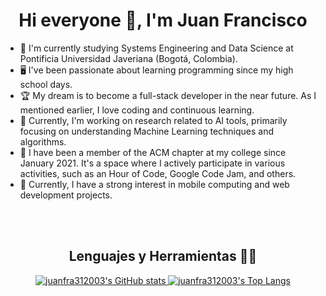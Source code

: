 <h1 align = "center">Hi everyone 🤙, I'm Juan Francisco </h1>

<div align="left">
  <ul>
    <li>📘 I'm currently studying Systems Engineering and Data Science at Pontificia Universidad Javeriana (Bogotá, Colombia).</li>
    <li>🖥 I've been passionate about learning programming since my high school days.</li>
    <li>🏆 My dream is to become a full-stack developer in the near future. As I mentioned earlier, I love coding and continuous learning.</li>
    <li>🤖 Currently, I'm working on research related to AI tools, primarily focusing on understanding Machine Learning techniques and algorithms.</li>
    <li>🥇 I have been a member of the ACM chapter at my college since January 2021. It's a space where I actively participate in various activities, such as an Hour of Code, Google Code Jam, and others.</li>
    <li>🧠 Currently, I have a strong interest in mobile computing and web development projects.</li>
  </ul>
</div>

<br> <br>

<h2 align = "center"> Lenguajes y Herramientas 👨‍💻 </h2>

<div align="center">
  <a href="https://github.com/juanfra312003/github-readme-stats">
    <img src="https://github-readme-stats.vercel.app/api?username=juanfra312003&show_icons=true&theme=algolia" alt="juanfra312003's GitHub stats">
  </a>
  
  <a href="https://github.com/juanfra312003/github-readme-stats">
    <img src="https://github-readme-stats-git-masterrstaa-rickstaa.vercel.app/api/top-langs/?username=juanfra312003&amp; theme=algolia&amplayout=donut&amp;title_color=3382ed&amp;text_color=ffffff&amp;icon_color=0891b2&amp;bg_color=181824&amp;hide_border=true&amp;show_icons=true&amp;langs_count=10" style="max-width: 100%;" alt=" juanfra312003's Top Langs">
  </a>
</div>


<!--
**juanfra312003/juanfra312003** is a ✨ _special_ ✨ repository because its `README.md` (this file) appears on your GitHub profile.

Here are some ideas to get you started:

- 🔭 I’m currently working on ...
- 🌱 I’m currently learning ...
- 👯 I’m looking to collaborate on ...
- 🤔 I’m looking for help with ...
- 💬 Ask me about ...
- 📫 How to reach me: ...
- 😄 Pronouns: ...
- ⚡ Fun fact: ...
-->
